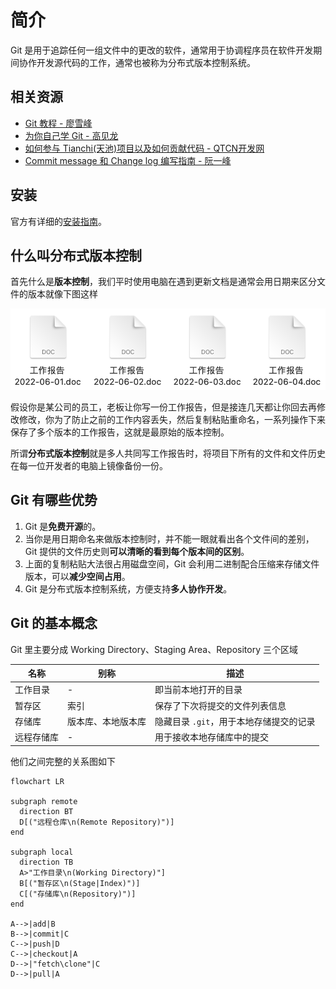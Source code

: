 # 简介

Git 是用于追踪任何一组文件中的更改的软件，通常用于协调程序员在软件开发期间协作开发源代码的工作，通常也被称为分布式版本控制系统。

## 相关资源

- [Git 教程 - 廖雪峰](https://www.liaoxuefeng.com/wiki/896043488029600)
- [为你自己学 Git - 高见龙](https://gitbook.tw/)
- [如何参与 Tianchi(天池)项目以及如何贡献代码 - QTCN开发网](http://www.qtcn.org/bbs/simple/?t53628.html)
- [Commit message 和 Change log 编写指南 - 阮一峰](http://www.ruanyifeng.com/blog/2016/01/commit_message_change_log.html)

## 安装

官方有详细的[安装指南](https://git-scm.com/downloads/)。

## 什么叫分布式版本控制

首先什么是**版本控制**，我们平时使用电脑在遇到更新文档是通常会用日期来区分文件的版本就像下图这样

![work-report](../../../assets/tools/git/README/work-report.png)

假设你是某公司的员工，老板让你写一份工作报告，但是接连几天都让你回去再修改修改，你为了防止之前的工作内容丢失，然后复制粘贴重命名，一系列操作下来保存了多个版本的工作报告，这就是最原始的版本控制。

所谓**分布式版本控制**就是多人共同写工作报告时，将项目下所有的文件和文件历史在每一位开发者的电脑上镜像备份一份。

## Git 有哪些优势

1. Git 是**免费开源**的。
2. 当你是用日期命名来做版本控制时，并不能一眼就看出各个文件间的差别，Git 提供的文件历史则**可以清晰的看到每个版本间的区别**。
3. 上面的复制粘贴大法很占用磁盘空间，Git 会利用二进制配合压缩来存储文件版本，可以**减少空间占用**。
4. Git 是分布式版本控制系统，方便支持**多人协作开发**。

## Git 的基本概念

Git 里主要分成 Working Directory、Staging Area、Repository 三个区域

| 名称       | 别称               | 描述                                    |
| ---------- | ------------------ | --------------------------------------- |
| 工作目录   | -                  | 即当前本地打开的目录                    |
| 暂存区     | 索引               | 保存了下次将提交的文件列表信息          |
| 存储库     | 版本库、本地版本库 | 隐藏目录 `.git`，用于本地存储提交的记录 |
| 远程存储库 | -                  | 用于接收本地存储库中的提交              |

他们之间完整的关系图如下

```mermaid
flowchart LR

subgraph remote
  direction BT
  D[("远程仓库\n(Remote Repository)")]
end

subgraph local
  direction TB
  A>"工作目录\n(Working Directory)"]
  B[("暂存区\n(Stage|Index)")]
  C[("存储库\n(Repository)")]
end

A-->|add|B
B-->|commit|C
C-->|push|D
C-->|checkout|A
D-->|"fetch\clone"|C
D-->|pull|A
```

<!-- 删除远程分支之后记得执行下面的命令，同步分支状态。

```shell
git fetch -p
``` -->
